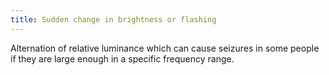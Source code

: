```yaml
---
title: Sudden change in brightness or flashing
---
```


Alternation of relative luminance which can cause seizures in some people if they are large enough in a specific frequency range.
